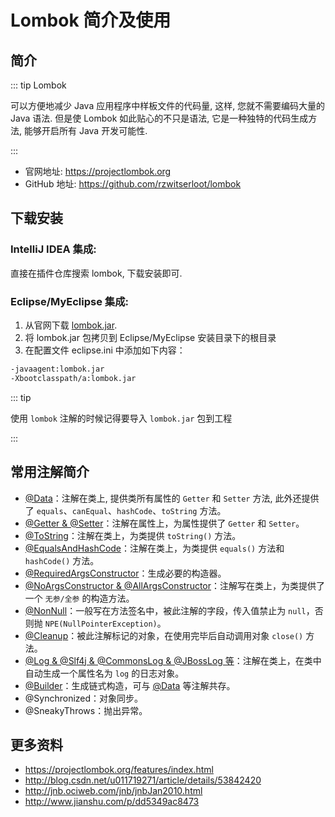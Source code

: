 # Lombok 简介及使用

## 简介

::: tip Lombok

可以方便地减少 Java 应用程序中样板文件的代码量, 这样, 您就不需要编码大量的 Java 语法. 但是使 Lombok 如此贴心的不只是语法, 它是一种独特的代码生成方法, 能够开启所有 Java 开发可能性.

:::

- 官网地址: <https://projectlombok.org>
- GitHub 地址: <https://github.com/rzwitserloot/lombok>

## 下载安装

### IntelliJ IDEA 集成:

直接在插件仓库搜索 lombok, 下载安装即可.

### Eclipse/MyEclipse 集成:

1. 从官网下载 [lombok.jar](https://projectlombok.org/downloads/lombok.jar).
1. 将 lombok.jar 包拷贝到 Eclipse/MyEclipse 安装目录下的根目录
1. 在配置文件 eclipse.ini 中添加如下内容：

```bash
-javaagent:lombok.jar
-Xbootclasspath/a:lombok.jar
```

::: tip

使用 `lombok` 注解的时候记得要导入 `lombok.jar` 包到工程

:::

## 常用注解简介

- [@Data](lombok/lombok-2?id=Data)：注解在类上, 提供类所有属性的 `Getter` 和 `Setter` 方法, 此外还提供了 `equals`、`canEqual`、`hashCode`、`toString` 方法。
- [@Getter & @Setter](lombok/lombok-2?id=getter-amp-setter)：注解在属性上，为属性提供了 `Getter` 和 `Setter`。
- [@ToString](lombok/lombok-2?id=tostring)：注解在类上，为类提供 `toString()` 方法。
- [@EqualsAndHashCode](lombok/lombok-2?id=equalsandhashcode)：注解在类上，为类提供 `equals()` 方法和 `hashCode()` 方法。
- [@RequiredArgsConstructor](lombok/lombok-2?id=requiredargsconstructor)：生成必要的构造器。
- [@NoArgsConstructor & @AllArgsConstructor](lombok/lombok-2?id=noargsconstructor-amp-allargsconstructor)：注解写在类上，为类提供了一个 `无参/全参` 的构造方法。
- [@NonNull](lombok/lombok-2?id=nonnull)：一般写在方法签名中，被此注解的字段，传入值禁止为 `null`，否则抛 `NPE(NullPointerException)`。
- [@Cleanup](lombok/lombok-2?id=cleanup)：被此注解标记的对象，在使用完毕后自动调用对象 `close()` 方法。
- [@Log & @Slf4j & @CommonsLog & @JBossLog 等](lombok/lombok-2?id=log-amp-slf4j-amp-commonslog-amp-jbosslog-等)：注解在类上，在类中自动生成一个属性名为 `log` 的日志对象。
- [@Builder](lombok/lombok-2?id=builder)：生成链式构造，可与 [@Data](lombok/lombok-2?id=Data) 等注解共存。
- @Synchronized：对象同步。
- @SneakyThrows：抛出异常。

## 更多资料

- <https://projectlombok.org/features/index.html>
- <http://blog.csdn.net/u011719271/article/details/53842420>
- <http://jnb.ociweb.com/jnb/jnbJan2010.html>
- <http://www.jianshu.com/p/dd5349ac8473>

